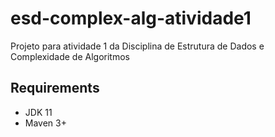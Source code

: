 # esd-complex-alg-atividade1
Projeto para atividade 1 da Disciplina de Estrutura de Dados e Complexidade de Algoritmos

## Requirements
  - JDK 11
  - Maven 3+
